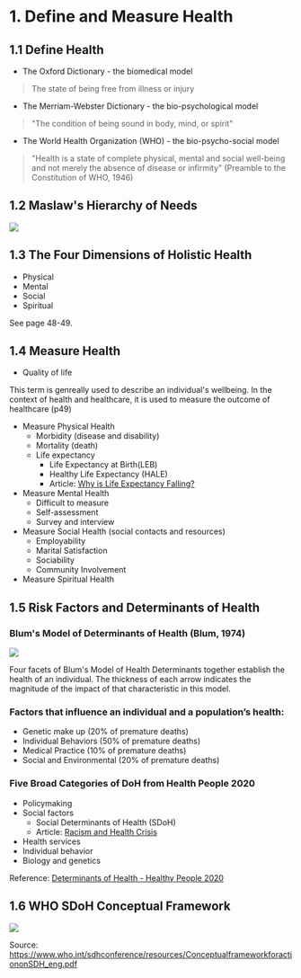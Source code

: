 # 1. Define and Measure Health

## 1.1 Define Health

- The Oxford Dictionary - the biomedical model
> The state of being free from illness or injury
- The Merriam-Webster Dictionary - the bio-psychological model
> "The condition of being sound in body, mind, or spirit"
- The World Health Organization (WHO) - the bio-psycho-social model
> "Health is a state of complete physical, mental and social well-being and not merely the absence of disease or infirmity" 
> (Preamble to the Constitution of WHO, 1946)

## 1.2 Maslaw's Hierarchy of Needs

![](../images/Maslows-Hierarchy-of-Needs-1024x791.jpg)

## 1.3 The Four Dimensions of Holistic Health

- Physical 
- Mental
- Social
- Spiritual

See page 48-49.

## 1.4 Measure Health

- Quality of life 

This term is genreally used to describe an individual's wellbeing. In the context of health and healthcare, it is used to measure the outcome of healthcare (p49)

- Measure Physical Health
    - Morbidity (disease and disability)
    - Mortality (death) 
    - Life expectancy
        - Life Expectancy at Birth(LEB)
        - Healthy Life Expectancy (HALE)
        - Article: [Why is Life Expectancy Falling?](https://amp-theguardian-com.cdn.ampproject.org/v/s/amp.theguardian.com/society/2019/jun/23/why-is-life-expectancy-falling?amp_js_v=a3&amp_gsa=1#referrer=https%3A%2F%2Fwww.google.com&amp_tf=From%20%251%24s&ampshare=https%3A%2F%2Fwww.theguardian.com%2Fsociety%2F2019%2Fjun%2F23%2Fwhy-is-life-expectancy-falling)
- Measure Mental Health
    - Difficult to measure
    - Self-assessment
    - Survey and interview
- Measure Social Health (social contacts and resources)
    - Employability
    - Marital Satisfaction
    - Sociability
    - Community Involvement
- Measure Spiritual Health

## 1.5 Risk Factors and Determinants of Health
### Blum's Model of Determinants of Health (Blum, 1974)
![](../images/Blum-Model.jpg)

Four facets of Blum's Model of Health Determinants together establish the health of an
individual. The thickness of each arrow indicates the magnitude of the impact of that
characteristic in this model. 
### Factors that influence an individual and a population’s health:
- Genetic make up (20% of premature deaths)
- Individual Behaviors (50% of premature deaths)
- Medical Practice (10% of premature deaths)
- Social and Environmental (20% of premature deaths)

### Five Broad Categories of DoH from Health People 2020
- Policymaking
- Social factors
    - Social Determinants of Health (SDoH)
    - Article: [Racism and Health Crisis](https://www.cnn.com/2020/08/14/health/states-racism-public-health-crisis-trnd/index.html)
- Health services
- Individual behavior
- Biology and genetics

Reference: [Determinants of Health - Healthy People 2020](https://www.healthypeople.gov/2020/about/foundation-health-measures/Determinants-of-Health)
## 1.6 WHO SDoH Conceptual Framework
![](../images/WHO-SDoH-Framework.jpg)

Source: https://www.who.int/sdhconference/resources/ConceptualframeworkforactiononSDH_eng.pdf
